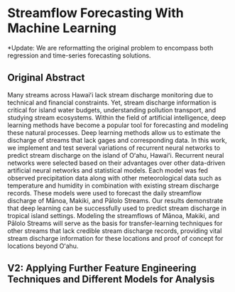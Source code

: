# Streamflow Forecasting With Machine Learning

*Update: We are reformatting the original problem to encompass both regression and time-series forecasting solutions. 

## Original Abstract
Many streams across Hawaiʻi lack stream discharge monitoring due to technical and financial constraints. Yet, stream discharge information is critical for island water budgets, understanding pollution transport, and studying stream ecosystems. Within the field of artificial intelligence, deep learning methods have become a popular tool for forecasting and modeling these natural processes. Deep learning methods allow us to estimate the discharge of streams that lack gages and corresponding data. In this work, we implement and test several variations of recurrent neural networks to predict stream discharge on the island of Oʻahu, Hawaiʻi. Recurrent neural networks were selected based on their advantages over other data-driven artificial neural networks and statistical models. Each model was fed observed precipitation data along with other meteorological data such as temperature and humidity in combination with existing stream discharge records. These models were used to forecast the daily streamflow discharge of Mānoa, Makiki, and Pālolo Streams. Our results demonstrate that deep learning can be successfully used to predict stream discharge in tropical island settings. Modeling the streamflows of Mānoa, Makiki, and Pālolo Streams will serve as the basis for transfer-learning techniques for other streams that lack credible stream discharge records, providing vital stream discharge information for these locations and proof of concept for locations beyond Oʻahu. 

## V2: Applying Further Feature Engineering Techniques and Different Models for Analysis

